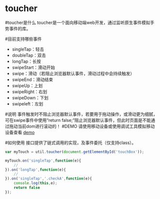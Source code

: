 toucher
=======
#toucher是什么
toucher是一个面向移动端web开发，通过监听原生事件模拟手势事件的库。

#目前支持哪些事件

* singleTap：轻击
* doubleTap：双击
* longTap：长按
* swipeStart：滑动开始
* swipe：滑动（若阻止浏览器默认事件，滑动过程中会持续触发）
* swipeEnd：滑动结束
* swipeUp：上划
* swipeRight：右划
* swipeDown：下划
* swipeleft：左划

#说明
事件触发时不阻止浏览器默认事件，若要用于拖动操作，或滑动更为细腻，可在swipe事件中使用“return false;”阻止浏览器默认事件，但此时页面是不能通过拖动当前dom进行滚动的！
#DEMO
请使用移动设备或使用调试工具模拟移动设备查看 [demo](http://htmlpreview.github.io/?https://github.com/bh-lay/toucher/blob/master/touch.html)

#如何使用
接口提供了链式调用的实现，及事件委托（仅支持class）。

```javascript
var myTouch = util.toucher(document.getElementById('touchBox'));

myTouch.on('singleTap',function(e){
    //
}).on('longTap',function(e){
	//
}).on('singleTap','.checkA',function(e){
	console.log(this,e);
	return false
});


```
